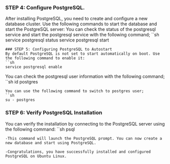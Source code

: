 ### STEP 4: Configure PostgreSQL.

After installing PostgreSQL, you need to create and configure a new database cluster. Use the following commands to start the database and start the PostgreSQL server:
You can check the status of the postgresql service and start the postgresql service with the following command;
``sh
service postgresql status
service postgresql start
```
### STEP 5: Configuring PostgreSQL to Autostart
By default PostgreSQL is not set to start automatically on boot. Use the following command to enable it:
``sh
service postgresql enable
```
You can check the postgresql user information with the following command;
``sh
id postgres
```
You can use the following command to switch to postgres user;
``sh
su - postgres
```


### STEP 6: Verify PostgreSQL Installation
You can verify the installation by connecting to the PostgreSQL server using the following command:
``sh
psql
```
-This command will launch the PostgreSQL prompt. You can now create a new database and start using PostgreSQL.

-Congratulations, you have successfully installed and configured PostgreSQL on Ubuntu Linux.